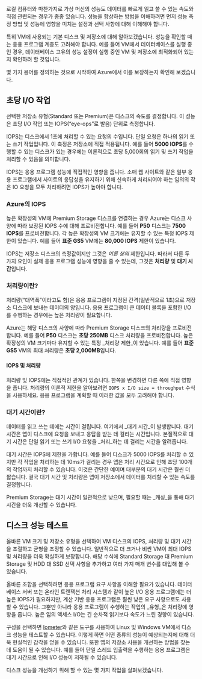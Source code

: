 로컬 컴퓨터와 마찬가지로 가상 머신의 성능도 데이터를 빠르게 읽고 쓸 수 있는 속도와 직접 관련되는 경우가 종종 있습니다. 성능을 향상하는 방법을 이해하려면 먼저 성능 측정 방법 및 성능에 영향을 미치는 설정과 선택 사항에 대해 이해해야 합니다.

특히 VM에 사용되는 기본 디스크 및 저장소에 대해 알아보겠습니다. 성능을 확인할 때는 응용 프로그램 계층도 고려해야 합니다. 예를 들어 VM에서 데이터베이스를 실행 중인 경우, 데이터베이스 고유의 성능 설정이 실행 중인 VM 및 저장소에 최적화되어 있는지 확인하려 할 것입니다.

몇 가지 용어를 정의하는 것으로 시작하여 Azure에서 이를 보장하는지 확인해 보겠습니다.

## <a name="io-operations-per-second"></a>초당 I/O 작업

선택한 저장소 유형(Standard 또는 Premium)은 디스크의 속도를 결정합니다. 이 성능은 초당 I/O 작업 또는 IOPS(“eye-ops”로 발음) 단위로 측정합니다.

IOPS는 디스크에서 1초에 처리할 수 있는 요청의 수입니다. 단일 요청은 하나의 읽기 또는 쓰기 작업입니다. 이 측정은 저장소에 직접 적용됩니다. 예를 들어 **5000 IOPS**를 수행할 수 있는 디스크가 있는 경우에는 이론적으로 초당 5,000회의 읽기 및 쓰기 작업을 처리할 수 있음을 의미합니다.

IOPS는 응용 프로그램 성능에 직접적인 영향을 줍니다. 소매 웹 사이트와 같은 일부 응용 프로그램에서 사이트의 응답성을 유지하기 위해 신속하게 처리되어야 하는 임의의 작은 IO 요청을 모두 처리하려면 IOPS가 높아야 합니다.

### <a name="iops-in-azure"></a>Azure의 IOPS

높은 확장성의 VM에 Premium Storage 디스크를 연결하는 경우 Azure는 디스크 사양에 따라 보장된 IOPS 수에 대해 프로비전합니다. 예를 들어 **P50** 디스크는 **7500 IOPS**를 프로비전합니다. 각 높은 확장성의 VM 크기에는 유지할 수 있는 특정 IOPS 제한이 있습니다. 예를 들어 **표준 GS5** VM에는 **80,000 IOPS** 제한이 있습니다.

IOPS는 저장소 디스크의 측정값이지만 그것은 _이론 상의_ 제한입니다. 따라서 다른 두 가지 요인이 실제 응용 프로그램 성능에 영향을 줄 수 있는데, 그것은 **처리량** 및 **대기 시간**입니다.

### <a name="what-is-throughput"></a>처리량이란?
처리량(“대역폭”이라고도 함)은 응용 프로그램이 지정된 간격(일반적으로 1초)으로 저장소 디스크에 보내는 데이터의 양입니다. 응용 프로그램이 큰 데이터 블록을 포함한 I/O를 수행하는 경우에는 높은 처리량이 필요합니다.

Azure는 해당 디스크의 사양에 따라 Premium Storage 디스크의 처리량을 프로비전합니다. 예를 들어 **P50** 디스크는 **초당 250MB** 디스크 처리량을 프로비전합니다. 높은 확장성의 VM 크기마다 유지할 수 있는 특정 _처리량 제한_이 있습니다. 예를 들어 **표준 GS5** VM의 최대 처리량은 **초당 2,000MB**입니다.

#### <a name="iops-vs-throughput"></a>IOPS 및 처리량

처리량 및 IOPS에는 직접적인 관계가 있습니다. 한쪽을 변경하면 다른 쪽에 직접 영향을 줍니다. 처리량의 이론적 제한을 알아보려면 `IOPS x I/O size = throughput` 수식을 사용하세요. 응용 프로그램을 계획할 때 이러한 값을 모두 고려해야 합니다.

### <a name="what-is-latency"></a>대기 시간이란?

데이터를 읽고 쓰는 데에는 시간이 걸립니다. 여기에서 _대기 시간_이 발생합니다. 대기 시간은 앱이 디스크에 요청을 보내고 응답을 받는 데 걸리는 시간입니다. 본질적으로 대기 시간은 단일 읽기 또는 쓰기 I/O 요청을 _처리_하는 데 걸리는 시간을 알려줍니다.

대기 시간은 IOPS에 제한을 가합니다. 예를 들어 디스크가 5000 IOPS를 처리할 수 있지만 각 작업을 처리하는 데 10ms가 걸리는 경우 앱은 처리 시간으로 인해 초당 100개의 작업까지 처리할 수 있습니다. 이것은 간단한 예이며 대부분의 대기 시간은 훨씬 더 짧습니다. 결국 대기 시간 및 처리량은 앱이 저장소에서 데이터를 처리할 수 있는 속도를 결정합니다. 

Premium Storage는 대기 시간이 일관적으로 낮으며, 필요할 때는 _캐싱_을 통해 대기 시간을 더욱 개선할 수 있습니다. 

## <a name="testing-your-disk-performance"></a>디스크 성능 테스트

올바른 VM 크기 및 저장소 유형을 선택하여 VM 디스크의 IOPS, 처리량 및 대기 시간을 조절하고 균형을 조정할 수 있습니다. 일반적으로 더 크거나 비싼 VM이 최대 IOPS 및 처리량을 더욱 확실하게 보장합니다. 해당 수식에 Standard Storage 대 Premium Storage 및 HDD 대 SSD 선택 사항을 추가하고 여러 가지 매개 변수를 대입해 볼 수 있습니다.

올바른 조합을 선택하려면 응용 프로그램 요구 사항을 이해할 필요가 있습니다. 데이터베이스 서버 또는 온라인 트랜잭션 처리 시스템과 같이 높은 I/O 응용 프로그램에는 더 높은 IOPS가 필요하지만, 계산 기반 응용 프로그램은 훨씬 낮은 요구 사항으로도 사용할 수 있습니다. 그뿐만 아니라 응용 프로그램이 수행하는 작업의 _유형_은 처리량에 영향을 줍니다. 높은 임의 액세스 I/O는 긴 순차적 읽기보다 속도가 느린 경향이 있습니다.

구성을 선택하면 [Iometer](http://iometer.org/)와 같은 도구를 사용하여 Linux 및 Windows VM에서 디스크 성능을 테스트할 수 있습니다. 이렇게 하면 어떤 종류의 성능이 예상되는지에 대해 더욱 현실적인 감각을 얻을 수 있습니다. 또한 앱의 저장소 사용을 개선하는 방법을 찾는 데 도움이 될 수 있습니다. 예를 들어 단일 스레드 입출력을 수행하는 응용 프로그램은 대기 시간으로 인해 I/O 성능이 저하될 수 있습니다.

디스크 성능을 개선하기 위해 할 수 있는 몇 가지 작업을 살펴보겠습니다.

